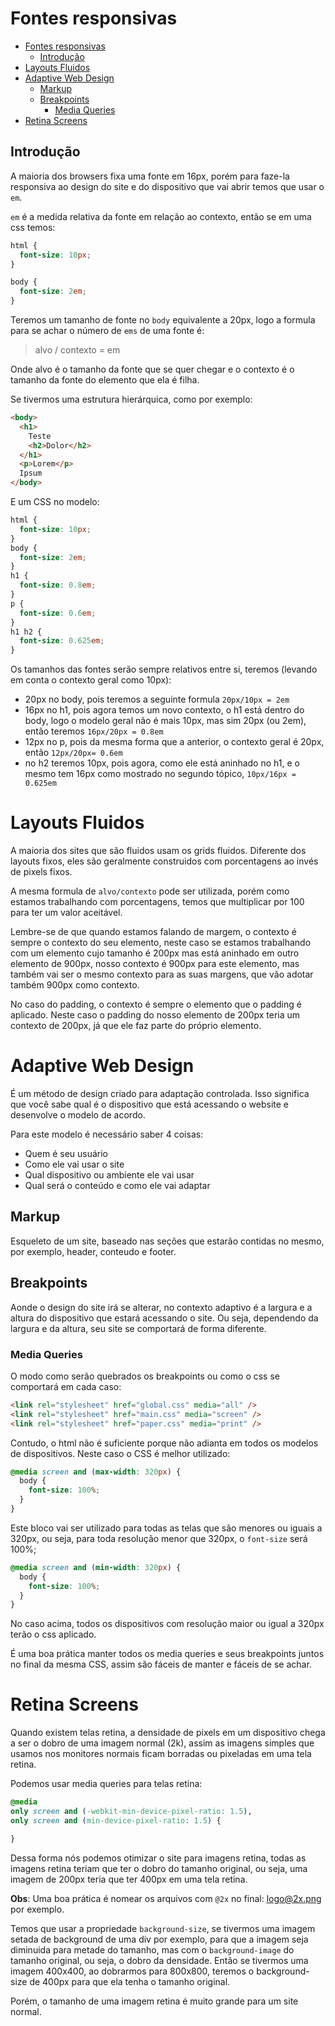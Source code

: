 # Fontes responsivas

<!-- TOC -->

- [Fontes responsivas](#fontes-responsivas)
  - [Introdução](#introdução)
- [Layouts Fluidos](#layouts-fluidos)
- [Adaptive Web Design](#adaptive-web-design)
  - [Markup](#markup)
  - [Breakpoints](#breakpoints)
    - [Media Queries](#media-queries)
- [Retina Screens](#retina-screens)

<!-- /TOC -->

## Introdução

A maioria dos browsers fixa uma fonte em 16px, porém para faze-la responsiva ao design do site e do dispositivo que 
vai abrir temos que usar o `em`.

`em` é a medida relativa da fonte em relação ao contexto, então se em uma css temos:

```css
html {
  font-size: 10px;
}

body {
  font-size: 2em;
}
```

Teremos um tamanho de fonte no `body` equivalente a 20px, logo a formula para se achar o número de `ems` de uma fonte é:

> alvo / contexto = em

Onde alvo é  o tamanho da fonte que se quer chegar e o contexto é o tamanho da fonte do elemento que ela é filha.

Se tivermos uma estrutura hierárquica, como por exemplo:

```html
<body>
  <h1>
    Teste
    <h2>Dolor</h2>
  </h1>
  <p>Lorem</p>
  Ipsum
</body>
```

E um CSS no modelo:

```css
html {
  font-size: 10px;
}
body {
  font-size: 2em;
}
h1 {
  font-size: 0.8em;
}
p {
  font-size: 0.6em;
}
h1 h2 {
  font-size: 0.625em;
}
```

Os tamanhos das fontes serão sempre relativos entre si, teremos (levando em conta o contexto geral como 10px):

- 20px no body, pois teremos a seguinte formula `20px/10px = 2em`
- 16px no h1, pois agora temos um novo contexto, o h1 está dentro do body, logo o modelo geral não é mais 10px, mas sim 20px (ou 2em), 
então teremos `16px/20px = 0.8em`
- 12px no p, pois da mesma forma que a anterior, o contexto geral é 20px, então `12px/20px= 0.6em`
- no h2 teremos 10px, pois agora, como ele está aninhado no h1, e o mesmo tem 16px como mostrado no segundo tópico, `10px/16px = 0.625em`

# Layouts Fluidos
A maioria dos sites que são fluidos usam os grids fluidos. Diferente dos layouts fixos, eles são geralmente construidos com porcentagens
ao invés de pixels fixos.

A mesma formula de `alvo/contexto` pode ser utilizada, porém como estamos trabalhando com porcentagens, temos que  multiplicar por 100
para ter um valor aceitável.

Lembre-se de que quando estamos falando de margem, o contexto é sempre o contexto do seu elemento, neste caso se estamos trabalhando
com um elemento cujo tamanho é 200px mas está aninhado em outro elemento de 900px, nosso contexto é 900px para este elemento, mas
também vai ser o mesmo contexto para as suas margens, que vão adotar também 900px como contexto.

No caso do padding, o contexto é sempre o elemento que o padding é aplicado. Neste caso o padding do nosso elemento de 200px teria um 
contexto de 200px, já que ele faz parte do próprio elemento.

# Adaptive Web Design
É um método de design criado para adaptação controlada. Isso significa que você sabe qual é o dispositivo que está acessando o website e desenvolve o modelo de acordo.

Para este modelo é necessário saber 4 coisas:
- Quem é seu usuário
- Como ele vai usar o site
- Qual dispositivo ou ambiente ele vai usar
- Qual será o conteúdo e como ele vai adaptar

## Markup
Esqueleto de um site, baseado nas seções que estarão contidas no mesmo, por exemplo, header, conteudo e footer.

## Breakpoints
Aonde o design do site irá se alterar, no contexto adaptivo é a largura e a altura do dispositivo que estará acessando o site. Ou seja, dependendo da largura e da altura, seu site se comportará de forma diferente.

### Media Queries
O modo como serão quebrados os breakpoints ou como o css se comportará em cada caso:

```html
<link rel="stylesheet" href="global.css" media="all" />
<link rel="stylesheet" href="main.css" media="screen" />
<link rel="stylesheet" href="paper.css" media="print" />
```

Contudo, o html não é suficiente porque não adianta em todos os modelos de dispositivos. Neste caso o CSS é melhor utilizado:

```css
@media screen and (max-width: 320px) {
  body {
    font-size: 100%;
  }
}
```

Este bloco vai ser utilizado para todas as telas que são menores ou iguais a 320px, ou seja, para toda resolução menor que 320px, o `font-size` será 100%;

```css
@media screen and (min-width: 320px) {
  body {
    font-size: 100%;
  }
}
```

No caso acima, todos os dispositivos com resolução maior ou igual a 320px terão o css aplicado.

É uma boa prática manter todos os media queries e seus breakpoints juntos no final da mesma CSS, assim são fáceis de manter e fáceis de se achar.

# Retina Screens
Quando existem telas retina, a densidade de pixels em um dispositivo chega a ser o dobro de uma imagem normal (2k), assim as imagens simples que usamos nos monitores normais ficam borradas ou pixeladas em uma tela retina.

Podemos usar media queries para telas retina:

```css
@media
only screen and (-webkit-min-device-pixel-ratio: 1.5),
only screen and (min-device-pixel-ratio: 1.5) {

}
```

Dessa forma nós podemos otimizar o site para imagens retina, todas as imagens retina teriam que ter o dobro do tamanho original, ou seja, uma imagem de 200px teria que ter 400px em uma tela retina.

**Obs**: Uma boa prática é nomear os arquivos com `@2x` no final: logo@2x.png por exemplo.

Temos que usar a propriedade `background-size`, se tivermos uma imagem setada de background de uma div por exemplo, para que a imagem seja diminuida para metade do tamanho, mas com o `background-image` do tamanho original, ou seja, o dobro da densidade. Então se tivermos uma imagem 400x400, ao dobrarmos para 800x800, teremos o background-size de 400px para que ela tenha o tamanho original.

Porém, o tamanho de uma imagem retina é muito grande para um site normal.
